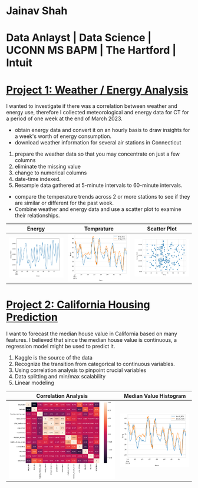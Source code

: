 

# Jainav Shah
# Data Anlayst | Data Science | UCONN MS BAPM | The Hartford | Intuit 

# [Project 1: Weather / Energy Analysis](https://github.com/jainavshah/DataSciencePortfolio/blob/main/Weather_and_Energy.ipynb)

I wanted to investigate if there was a correlation between weather and energy use, therefore I collected meteorological and energy data for CT for a period of one week at the end of March 2023.

* obtain energy data and convert it on an hourly basis to draw insights for a week's worth of energy consumption.
* download weather information for several air stations in Connecticut
1. prepare the weather data so that you may concentrate on just a few columns
2. eliminate the missing value
3. change to numerical columns
4. date-time indexed.
5. Resample data gathered at 5-minute intervals to 60-minute intervals.
* compare the temperature trends across 2 or more stations to see if they are similar or different for the past week.
* Combine weather and energy data and use a scatter plot to examine their relationships.


Energy                     |  Temprature               | Scatter Plot
:-------------------------:|:-------------------------:|:-------------------------:
![](Images/EnegryProject-EnergyVSdates.png)  |  ![](Images/EnergyProject-TempVSDate.png) | ![](Images/EnergyProject-ScatterPlot.png)

# [Project 2: California Housing Prediction](https://github.com/jainavshah/DataSciencePortfolio/blob/main/CaliHousingPrediction.ipynb)

I want to forecast the median house value in California based on many features. I believed that since the median house value is continuous, a regression model might be used to predict it.

1. Kaggle is the source of the data
2. Recognize the transition from categorical to continuous variables.
3. Using correlation analysis to pinpoint crucial variables
4. Data splitting and min/max scalability
5. Linear modeling

Correlation Analysis       |  Median Value Histogram               
:-------------------------:|:-------------------------:
![](Images/CaliProject-Correlation.png)  |  ![](Images/EnergyProject-TempVSDate.png) 




